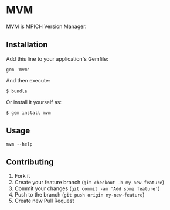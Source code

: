 # MVM

MVM is MPICH Version Manager.

## Installation

Add this line to your application's Gemfile:

    gem 'mvm'

And then execute:

    $ bundle

Or install it yourself as:

    $ gem install mvm

## Usage
	mvm --help

## Contributing

1. Fork it
2. Create your feature branch (`git checkout -b my-new-feature`)
3. Commit your changes (`git commit -am 'Add some feature'`)
4. Push to the branch (`git push origin my-new-feature`)
5. Create new Pull Request
